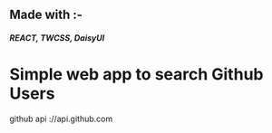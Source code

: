 ## Made with :-
##### REACT, TWCSS, DaisyUI

# Simple web app to search Github Users
github api ://api.github.com
